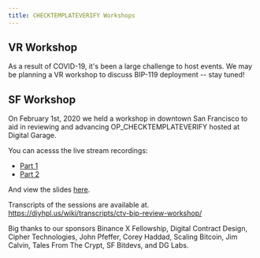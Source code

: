 ```yaml
---
title: CHECKTEMPLATEVERIFY Workshops
---
```


## VR Workshop

As a result of COVID-19, it's been a large challenge to host events. We may be
planning a VR workshop to discuss BIP-119 deployment -- stay tuned!

## SF Workshop
On February 1st, 2020 we held a workshop in downtown San Francisco to aid in reviewing and
advancing OP_CHECKTEMPLATEVERIFY hosted at Digital Garage.

You can acesss the live stream recordings:
- [Part 1](https://twitter.com/JeremyRubin/status/1223672458516938752)
- [Part 2](https://twitter.com/JeremyRubin/status/1223729378946715648)

And view the slides [here](https://docs.google.com/presentation/d/e/2PACX-1vT9X5WNkGhBgctGezMYx7-RBu2iikMbTrKiv3uyDqB7_vkNgxmKsyS9zMquFhBT19sV5tgLQp5njcip/pub?start=false&loop=false&delayms=3000).

Transcripts of the sessions are available at. https://diyhpl.us/wiki/transcripts/ctv-bip-review-workshop/

Big thanks to our sponsors Binance X Fellowship, Digital Contract Design, Cipher
Technologies, John Pfeffer, Corey Haddad, Scaling Bitcoin, Jim Calvin, Tales
From The Crypt, SF Bitdevs, and DG Labs.

